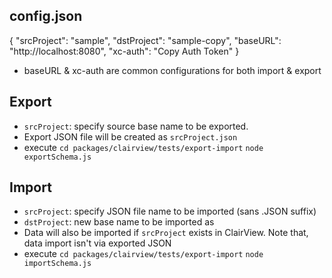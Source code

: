 ## config.json
{
    "srcProject": "sample",
    "dstProject": "sample-copy",
    "baseURL": "http://localhost:8080",
    "xc-auth": "Copy Auth Token"
}
- baseURL & xc-auth are common configurations for both import & export

## Export
- `srcProject`: specify source base name to be exported.
- Export JSON file will be created as `srcProject.json`
- execute 
 `cd packages/clairview/tests/export-import`
 `node exportSchema.js`

## Import
- `srcProject`: specify JSON file name to be imported (sans .JSON suffix)
- `dstProject`: new base name to be imported as
- Data will also be imported if `srcProject` exists in ClairView. Note that, data import isn't via exported JSON
- execute
  `cd packages/clairview/tests/export-import`
  `node importSchema.js`
